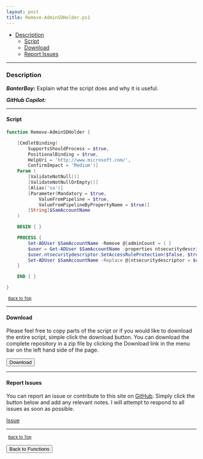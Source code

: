 ```yaml
---
layout: post
title: Remove-AdminSDHolder.ps1
---
```


- [Description](#description)
  - [Script](#script)
  - [Download](#download)
  - [Report Issues](#report-issues)

---

### Description

**_BanterBoy:_** Explain what the script does and why it is useful.

**_GitHub Copilot:_**

---

#### Script

```powershell
function Remove-AdminSDHolder {

    [CmdletBinding(
        SupportsShouldProcess = $true,
        PositionalBinding = $true,
        HelpUri = 'http://www.microsoft.com/',
        ConfirmImpact = 'Medium')]
    Param (
        [ValidateNotNull()]
        [ValidateNotNullOrEmpty()]
        [Alias('sa')]
        [Parameter(Mandatory = $true,
            ValueFromPipeline = $true,
            ValueFromPipelineByPropertyName = $true)]
        [String]$SamAccountName
    )

    BEGIN { }

    PROCESS {
        Set-ADUser $SamAccountName -Remove @{adminCount = 1 }
        $user = Get-ADUser $SamAccountName -properties ntsecuritydescriptor
        $user.ntsecuritydescriptor.SetAccessRuleProtection($false, $true)
        Set-ADUser $SamAccountName -Replace @{ntsecuritydescriptor = $user.ntsecuritydescriptor }
    }

    END { }

}
```

<span style="font-size:11px;"><a href="#"><i class="fas fa-caret-up" aria-hidden="true" style="color: white; margin-right:5px;"></i>Back to Top</a></span>

---

#### Download

Please feel free to copy parts of the script or if you would like to download the entire script, simple click the download button. You can download the complete repository in a zip file by clicking the Download link in the menu bar on the left hand side of the page.

<button class="btn" type="submit" onclick="window.open('/PowerShell/functions/activeDirectory/Remove-AdminSDHolder.ps1')">
    <i class="fa fa-cloud-download-alt">
    </i>
        Download
</button>

---

#### Report Issues

You can report an issue or contribute to this site on <a href="https://github.com/BanterBoy/scripts-blog/issues">GitHub</a>. Simply click the button below and add any relevant notes. I will attempt to respond to all issues as soon as possible.

<!-- Place this tag where you want the button to render. -->

<a class="github-button" href="https://github.com/BanterBoy/scripts-blog/issues/new?title=Remove-AdminSDHolder.ps1&body=There is a problem with this function. Please find details below." data-show-count="true" aria-label="Issue BanterBoy/scripts-blog on GitHub">Issue</a>

---

<span style="font-size:11px;"><a href="#"><i class="fas fa-caret-up" aria-hidden="true" style="color: white; margin-right:5px;"></i>Back to Top</a></span>

<a href="/menu/_pages/functions.html">
    <button class="btn">
        <i class='fas fa-reply'>
        </i>
            Back to Functions
    </button>
</a>

[1]: http://ecotrust-canada.github.io/markdown-toc
[2]: https://github.com/googlearchive/code-prettify
